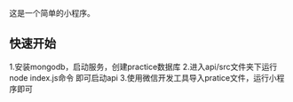
这是一个简单的小程序。

## 快速开始
1.安装mongodb，启动服务，创建practice数据库
2.进入api/src文件夹下运行 node index.js命令 即可启动api
3.使用微信开发工具导入pratice文件，运行小程序即可
